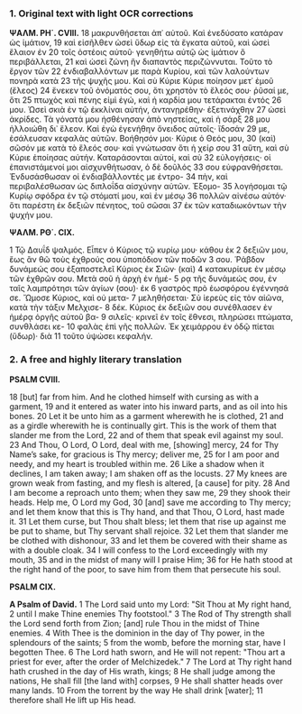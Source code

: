### 1. Original text with light OCR corrections

**ΨΑΛΜ. ΡΗ΄. CVIII.**
18 μακρυνθήσεται ἀπ᾿ αὐτοῦ. Καὶ ἐνεδύσατο κατάραν ὡς ἱμάτιον,
19 καὶ εἰσῆλθεν ὡσεὶ ὕδωρ εἰς τὰ ἔγκατα αὐτοῦ, καὶ ὡσεὶ ἔλαιον ἐν
20 τοῖς ὀστέοις αὐτοῦ· γενηθήτω αὐτῷ ὡς ἱμάτιον ὃ περιβάλλεται,
21 καὶ ὡσεὶ ζώνη ἣν διαπαντὸς περιζώννυται. Τοῦτο τὸ ἔργον τῶν
22 ἐνδιαβαλλόντων με παρὰ Κυρίου, καὶ τῶν λαλούντων πονηρὰ κατὰ
23 τῆς ψυχῆς μου. Καὶ σὺ Κύριε Κύριε ποίησον μετ᾿ ἐμοῦ (ἔλεος)
24 ἕνεκεν τοῦ ὀνόματός σου, ὅτι χρηστὸν τὸ ἔλεός σου· ῥῦσαί με, ὅτι
25 πτωχὸς καὶ πένης εἰμὶ ἐγώ, καὶ ἡ καρδία μου τετάρακται ἐντός
26 μου. Ὡσεὶ σκιὰ ἐν τῷ ἐκκλίναι αὐτήν, ἀντανῃρέθην· ἐξετινάχθην
27 ὡσεὶ ἀκρίδες. Τὰ γόνατά μου ἠσθένησαν ἀπὸ νηστείας, καὶ ἡ σάρξ
28 μου ἠλλοιώθη δι᾿ ἔλεον. Καὶ ἐγὼ ἐγενήθην ὄνειδος αὐτοῖς· ἴδοσάν
29 με, ἐσάλευσαν κεφαλὰς αὐτῶν. Βοήθησόν μοι· Κύριε ὁ Θεός μου,
30 (καὶ) σῶσόν με κατὰ τὸ ἔλεός σου· καὶ γνώτωσαν ὅτι ἡ χείρ σου
31 αὕτη, καὶ σὺ Κύριε ἐποίησας αὐτήν. Καταράσονται αὐτοί, καὶ σὺ
32 εὐλογήσεις· οἱ ἐπανιστάμενοί μοι αἰσχυνθήτωσαν, ὁ δὲ δοῦλός
33 σου εὐφρανθήσεται. Ἐνδυσάσθωσαν οἱ ἐνδιαβάλλοντές με ἐντρο-
34 πὴν, καὶ περιβαλέσθωσαν ὡς διπλοΐδα αἰσχύνην αὐτῶν. Ἐξομο-
35 λογήσομαι τῷ Κυρίῳ σφόδρα ἐν τῷ στόματί μου, καὶ ἐν μέσῳ
36 πολλῶν αἰνέσω αὐτόν· ὅτι παρέστη ἐκ δεξιῶν πένητος, τοῦ σῶσαι
37 ἐκ τῶν καταδιωκόντων τὴν ψυχήν μου.

**ΨΑΛΜ. ΡΘ΄. CIX.**

1 Τῷ Δαυΐδ ψαλμός. Εἶπεν ὁ Κύριος τῷ κυρίῳ μου· κάθου ἐκ
2 δεξιῶν μου, ἕως ἂν θῶ τοὺς ἐχθρούς σου ὑποπόδιον τῶν ποδῶν
3 σου. Ῥάβδον δυνάμεώς σου ἐξαποστελεῖ Κύριος ἐκ Σιῶν· (καὶ)
4 κατακυρίευε ἐν μέσῳ τῶν ἐχθρῶν σου. Μετὰ σοῦ ἡ ἀρχὴ ἐν ἡμέ-
5 ρᾳ τῆς δυνάμεώς σου, ἐν ταῖς λαμπρότησι τῶν ἁγίων (σου)· ἐκ
6 γαστρὸς πρὸ ἑωσφόρου ἐγέννησά σε. Ὤμοσε Κύριος, καὶ οὐ μετα-
7 μεληθήσεται· Σὺ ἱερεὺς εἰς τὸν αἰῶνα, κατὰ τὴν τάξιν Μελχισε-
8 δέκ. Κύριος ἐκ δεξιῶν σου συνέθλασεν ἐν ἡμέρᾳ ὀργῆς αὐτοῦ βα-
9 σιλεῖς· κρινεῖ ἐν τοῖς ἔθνεσι, πληρώσει πτώματα, συνθλάσει κε-
10 φαλὰς ἐπὶ γῆς πολλῶν. Ἐκ χειμάρρου ἐν ὁδῷ πίεται (ὕδωρ)· διὰ
11 τοῦτο ὑψώσει κεφαλήν.

### 2. A free and highly literary translation

**PSALM CVIII.**

18 [but] far from him. And he clothed himself with cursing as with a garment,
19 and it entered as water into his inward parts,
    and as oil into his bones.
20 Let it be unto him as a garment wherewith he is clothed,
21 and as a girdle wherewith he is continually girt.
    This is the work of them that slander me from the Lord,
22 and of them that speak evil against my soul.
23 And Thou, O Lord, O Lord, deal with me, [showing] mercy,
24 for Thy Name’s sake, for gracious is Thy mercy; deliver me,
25 for I am poor and needy, and my heart is troubled within me.
26 Like a shadow when it declines, I am taken away;
    I am shaken off as the locusts.
27 My knees are grown weak from fasting,
    and my flesh is altered, [a cause] for pity.
28 And I am become a reproach unto them; when they saw me,
29 they shook their heads. Help me, O Lord my God,
30 [and] save me according to Thy mercy; and let them know
    that this is Thy hand, and that Thou, O Lord, hast made it.
31 Let them curse, but Thou shalt bless;
    let them that rise up against me be put to shame,
    but Thy servant shall rejoice.
32 Let them that slander me be clothed with dishonour,
33 and let them be covered with their shame as with a double cloak.
34 I will confess to the Lord exceedingly with my mouth,
35 and in the midst of many will I praise Him;
36 for He hath stood at the right hand of the poor,
    to save him from them that persecute his soul.

**PSALM CIX.**

**A Psalm of David.**
1 The Lord said unto my Lord: "Sit Thou at My right hand,
2 until I make Thine enemies Thy footstool."
3 The Rod of Thy strength shall the Lord send forth from Zion;
    [and] rule Thou in the midst of Thine enemies.
4 With Thee is the dominion in the day of Thy power,
    in the splendours of the saints;
5 from the womb, before the morning star, have I begotten Thee.
6 The Lord hath sworn, and He will not repent:
    "Thou art a priest for ever, after the order of Melchizedek."
7 The Lord at Thy right hand hath crushed in the day of His wrath, kings;
8 He shall judge among the nations, He shall fill [the land with] corpses,
9 He shall shatter heads over many lands.
10 From the torrent by the way He shall drink [water];
11 therefore shall He lift up His head.